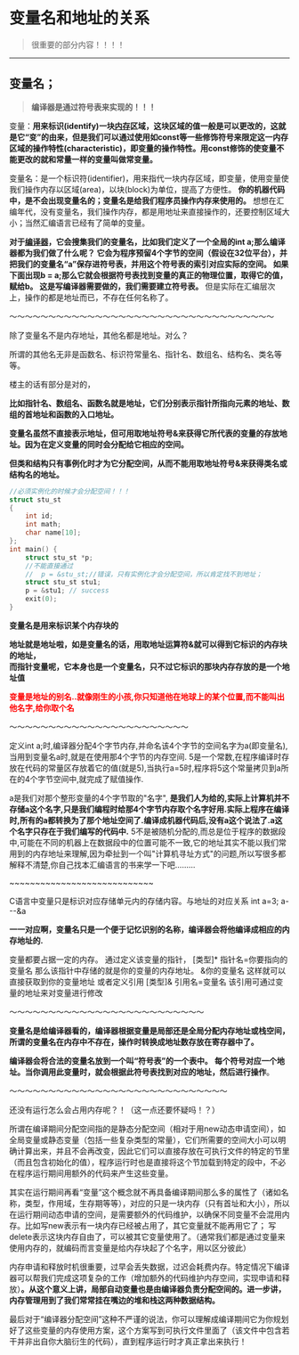 # 变量名和地址的关系

>很重要的部分内容！！！！



---

## 变量名；

>**编译器是通过符号表来实现的！！！**

变量：**用来标识(identify)一块[内存](https://so.csdn.net/so/search?q=内存&spm=1001.2101.3001.7020)区域，这块区域的值一般是可以更改的，这就是它“变”的由来，但是我们可以通过使用如const等一些修饰符号来限定这一内存区域的操作特性(characteristic)，即变量的操作特性。用const修饰的使变量不能更改的就和常量一样的变量叫做常变量。** 

变量名：是一个标识符(identifier)，用来指代一块内存区域，即变量，使用变量使我们操作内存以区域(area)，以块(block)为单位，提高了方便性。 
**你的机器代码中，是不会出现变量名的；变量名是给我们程序员操作内存来使用的。** 
想想在汇编年代，没有变量名，我们操作内存，都是用地址来直接操作的，还要控制区域大小；当然汇编语言已经有了简单的变量。 

****对于[编译器](https://so.csdn.net/so/search?q=编译器&spm=1001.2101.3001.7020)，它会搜集我们的变量名，比如我们定义了一个全局的int a;那么编译器都为我们做了什么呢？** 
**它会为程序预留4个字节的空间（假设在32位平台），并把我们的变量名“a”保存进符号表，并用这个符号表的索引对应实际的空间。** 
**如果下面出现b = a;那么它就会根据符号表找到变量的真正的物理位置，取得它的值，赋给b。** 
这是写编译器需要做的，我们需要建立符号表。** 
但是实际在汇编层次上，操作的都是地址而已，不存在任何名称了。

～～～～～～～～～～～～～～～～～～～～～～～～～～～～～～～～～～

除了变量名不是内存地址，其他名都是地址。对么？

所谓的其他名无非是函数名、标识符常量名、指针名、数组名、结构名、类名等等。  

楼主的话有部分是对的，  

**比如指针名、数组名、函数名就是地址，它们分别表示指针所指向元素的地址、数组的首地址和函数的入口地址。** 

**变量名虽然不直接表示地址，但可用取地址符号&来获得它所代表的变量的存放地址。因为在定义变量的同时会分配给它相应的空间。**  

**但类和结构只有事例化时才为它分配空间，从而不能用取地址符号&来获得类名或结构名的地址。**

````c
//必须实例化的时候才会分配空间！！！
struct stu_st
{
    int id;
    int math;
    char name[10];
};
int main() {
    struct stu_st *p;
    //不能直接通过
   	//	p = &stu_st;//错误，只有实例化才会分配空间，所以肯定找不到地址；
    struct stu_st stu1;
    p = &stu1; // success
    exit(0);
}
````



**变量名是用来标识某个内存块的**  

**地址就是地址啦，如是变量名的话，用取地址运算符&就可以得到它标识的内存块的地址，**  
**而指针变量呢，它本身也是一个变量名，只不过它标识的那块内存存放的是一个地址值**

<font color=red>**变量是地址的别名..就像刚生的小孩,你只知道他在地球上的某个位置,而不能叫出他名字,给你取个名**</font>

～～～～～～～～～～～～～～～～～～～～～～～

定义int a;时,编译器分配4个字节内存,并命名该4个字节的空间名字为a(即变量名),当用到变量名a时,就是在使用那4个字节的内存空间. 
5是一个常数,在程序编译时存放在代码的常量区存放着它的值(就是5),当执行a=5时,程序将5这个常量拷贝到a所在的4个字节空间中,就完成了赋值操作.

a是我们对那个整形变量的4个字节取的"名字",
**是我们人为给的,实际上计算机并不存储a这个名字,只是我们编程时给那4个字节内存取个名字好用.实际上程序在编译时,所有的a都转换为了那个地址空间了.编译成机器代码后,没有a这个说法了.a这个名字只存在于我们编写的代码中.**
5不是被随机分配的,而总是位于程序的数据段中,可能在不同的机器上在数据段中的位置可能不一致,它的地址其实不能以我们常用到的内存地址来理解,因为牵扯到一个叫"计算机寻址方式"的问题,所以写很多都解释不清楚,你自己找本汇编语言的书来学一下吧.........

\~~~~~~~~~~~~~~~~~~~~~~~~~~~~

C语言中变量只是标识对应存储单元内的存储内容。与地址的对应关系
int a=3;
a---&a

**一一对应啊，变量名只是一个便于记忆识别的名称，编译器会将他编译成相应的内存地址的.**

变量都要占据一定的内存。
通过定义该变量的指针， [类型]* 指针名=你要指向的变量名
那么该指针中存储的就是你的变量的内存地址。 
&你的变量名  这样就可以直接获取到你的变量地址
或者定义引用 [类型]& 引用名=变量名
该引用可通过变量的地址来对变量进行修改

～～～～～～～～～～～～～～～～～～～～～～～～～

**变量名是给编译器看的，编译器根据变量是局部还是全局分配内存地址或栈空间，所谓的变量名在内存中不存在，操作时转换成地址数存放在寄存器中了。**

**编译器会将合法的变量名放到一个叫“符号表”的一个表中。**
**每个符号对应一个地址。当你调用此变量时，就会根据此符号表找到对应的地址，然后进行操作**。

～～～～～～～～～～～～～～～～～～～～～～～～～～～～

还没有运行怎么会占用内存呢？！（这一点还要怀疑吗！？）

所谓在编译期间分配空间指的是静态分配空间（相对于用new动态申请空间），如全局变量或静态变量（包括一些复杂类型的常量），它们所需要的空间大小可以明确计算出来，并且不会再改变，因此它们可以直接存放在可执行文件的特定的节里（而且包含初始化的值），程序运行时也是直接将这个节加载到特定的段中，不必在程序运行期间用额外的代码来产生这些变量。

其实在运行期间再看“变量”这个概念就不再具备编译期间那么多的属性了（诸如名称，类型，作用域，生存期等等），对应的只是一块内存（只有首址和大小），所以在运行期间动态申请的空间，是需要额外的代码维护，以确保不同变量不会混用内存。比如写new表示有一块内存已经被占用了，其它变量就不能再用它了； 写delete表示这块内存自由了，可以被其它变量使用了。（通常我们都是通过变量来使用内存的，就编码而言变量是给内存块起了个名字，用以区分彼此）

内存申请和释放时机很重要，过早会丢失数据，过迟会耗费内存。特定情况下编译器可以帮我们完成这项复杂的工作（增加额外的代码维护内存空间，实现申请和释放）**。从这个意义上讲，局部自动变量也是由编译器负责分配空间的。进一步讲，内存管理用到了我们常常挂在嘴边的堆和栈这两种数据结构。**

最后对于“编译器分配空间”这种不严谨的说法，你可以理解成编译期间它为你规划好了这些变量的内存使用方案，这个方案写到可执行文件里面了（该文件中包含若干并非出自你大脑衍生的代码），直到程序运行时才真正拿出来执行！